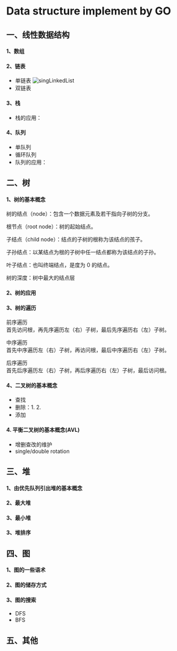 # Data structure implement by GO

## 一、线性数据结构
#### 1、数组
#### 2、链表
- 单链表
![singLinkedList](https://github.com/zhyChesterCheung/GoGetit/tree/main/image/singLinkedList.png)
- 双链表
#### 3、栈
- 栈的应用：
#### 4、队列
- 单队列
- 循环队列
- 队列的应用：
## 二、树
#### 1、树的基本概念
树的结点（node）：包含一个数据元素及若干指向子树的分支。

根节点（root node）：树的起始结点。

子结点（child node）：结点的子树的根称为该结点的孩子。

子孙结点：以某结点为根的子树中任一结点都称为该结点的子孙。

叶子结点：也叫终端结点，是度为 0 的结点。

树的深度：树中最大的结点层
#### 2、树的应用
#### 3、树的遍历
前序遍历  
首先访问根，再先序遍历左（右）子树，最后先序遍历右（左）子树。

中序遍历  
首先中序遍历左（右）子树，再访问根，最后中序遍历右（左）子树。

后序遍历  
首先后序遍历左（右）子树，再后序遍历右（左）子树，最后访问根。

#### 4、二叉树的基本概念
- 查找
- 删除：1. 2.
- 添加
#### 4. 平衡二叉树的基本概念(AVL)
- 增删查改的维护
- single/double rotation
## 三、堆
#### 1、由优先队列引出堆的基本概念
#### 2、最大堆
#### 3、最小堆
#### 3、堆排序
## 四、图
#### 1、图的一些语术
#### 2、图的储存方式
#### 3、图的搜索
- DFS
- BFS
## 五、其他

